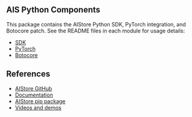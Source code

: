 ## AIS Python Components

This package contains the AIStore Python SDK, PyTorch integration, and Botocore patch. 
See the README files in each module for usage details:

- [SDK](https://github.com/artashesbalabekyan/aistore/blob/master/python/aistore/sdk/README.md)
- [PyTorch](https://github.com/artashesbalabekyan/aistore/blob/master/python/aistore/pytorch/README.md)
- [Botocore](https://github.com/artashesbalabekyan/aistore/blob/master/python/aistore/botocore_patch/README.md)

## References

* [AIStore GitHub](https://github.com/artashesbalabekyan/aistore)
* [Documentation](https://aiatscale.org/docs)
* [AIStore pip package](https://pypi.org/project/aistore/)
* [Videos and demos](https://github.com/artashesbalabekyan/aistore/blob/master/docs/videos.md)
